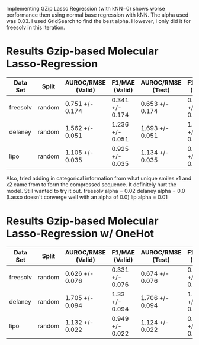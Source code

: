 Implementing GZip Lasso Regression (with kNN=0) shows worse performance then using normal base regression with kNN. 
The alpha used was 0.03. I used GridSearch to find the best alpha. However, I only did it
for freesolv in this iteration.

# Results Gzip-based Molecular Lasso-Regression
|Data Set|Split |AUROC/RMSE (Valid)|F1/MAE (Valid) |AUROC/RMSE (Test)| F1/MAE (Test) |
|--------|------|------------------|---------------|-----------------|---------------|
|freesolv|random|0.751 +/- 0.174   |0.341 +/- 0.174|0.653 +/- 0.174  |0.367 +/- 0.174|
|delaney |random|1.562 +/- 0.051   |1.236 +/- 0.051|1.693 +/- 0.051  |1.337 +/- 0.051|
|lipo    |random|1.105 +/- 0.035   |0.925 +/- 0.035|1.134 +/- 0.035  |0.954 +/- 0.035|

Also, tried adding in categorical information from what unique smiles x1 and x2 came from to form the compressed
sequence. It definitely hurt the model. Still wanted to try it out.
freesolv alpha = 0.02
delaney alpha = 0.0 (Lasso doesn't converge well with an alpha of 0.0)
lip alpha = 0.01
# Results Gzip-based Molecular Lasso-Regression w/ OneHot
|Data Set|Split |AUROC/RMSE (Valid)|F1/MAE (Valid) |AUROC/RMSE (Test)| F1/MAE (Test) |
|--------|------|------------------|---------------|-----------------|---------------|
|freesolv|random|0.626 +/- 0.076   |0.331 +/- 0.076|0.674 +/- 0.076  |0.328 +/- 0.076|
|delaney |random|1.705 +/- 0.094   |1.33 +/- 0.094 |1.706 +/- 0.094  |1.334 +/- 0.094|
|lipo    |random|1.132 +/- 0.022   |0.949 +/- 0.022|1.124 +/- 0.022  |0.93  +/- 0.022|

